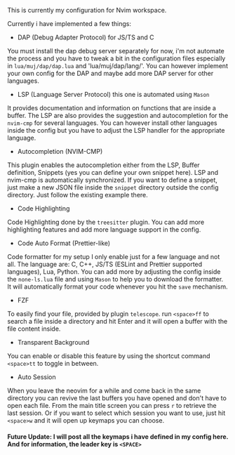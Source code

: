 This is currently my configuration for Nvim workspace.

Currently i have implemented a few things:

- DAP (Debug Adapter Protocol) for JS/TS and C

You must install the dap debug server separately for now, i'm not automate the process and you have
to tweak a bit in the configuration files especially in `lua/muj/dap/dap.lua` and 'lua/muj/dap/lang/'.
You can however implement your own config for the DAP and maybe add more DAP server for other languages.

- LSP (Language Server Protocol) this one is automated using `Mason`

It provides documentation and information on functions that are inside a buffer. The LSP are also provides
the suggestion and autocompletion for the `nvim-cmp` for several languages. You can however install other languages
inside the config but you have to adjust the LSP handler for the appropriate language.

- Autocompletion (NVIM-CMP)

This plugin enables the autocompletion either from the LSP, Buffer definition, Snippets (yes you can define your own snippet here).
LSP and nvim-cmp is automatically synchronized. If you want to define a snippet, just make a new JSON file inside the `snippet` directory
outside the config directory. Just follow the existing example there.

- Code Highlighting

Code Highlighting done by the `treesitter` plugin. You can add more highlighting features and add more language support in the config.

- Code Auto Format (Prettier-like)

Code formatter for my setup I only enable just for a few language and not all.
The language are: C, C++, JS/TS (ESLint and Prettier supported languages), Lua, Python.
You can add more by adjusting the config inside the `none-ls.lua` file and using `Mason` to help you to download the formatter.
It will automatically format your code whenever you hit the `save` mechanism.

- FZF

To easily find your file, provided by plugin `telescope`. run `<space>ff` to search a file inside a directory and hit Enter and it
will open a buffer with the file content inside.

- Transparent Background

You can enable or disable this feature by using the shortcut command `<space>tt` to toggle in between.

- Auto Session

When you leave the neovim for a while and come back in the same directory you can revive the last buffers you have opened
and don't have to open each file. From the main title screen you can press `r` to retrieve the last session.
Or if you want to select which session you want to use, just hit `<space>w` and it will open up keymaps you can choose.

#### Future Update: I will post all the keymaps i have defined in my config here. And for information, the leader key is `<SPACE>`

